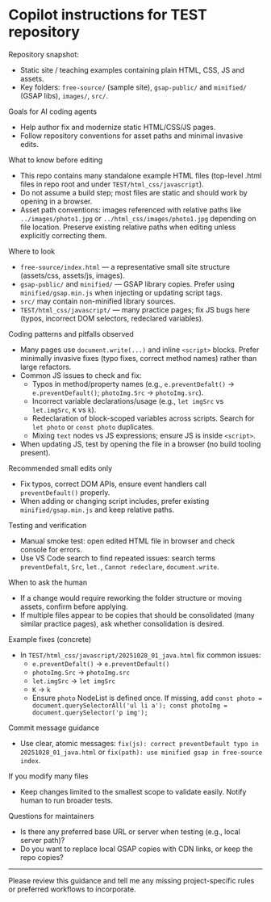 # Copilot instructions for TEST repository

Repository snapshot:

- Static site / teaching examples containing plain HTML, CSS, JS and assets.
- Key folders: `free-source/` (sample site), `gsap-public/` and `minified/` (GSAP libs), `images/`, `src/`.

Goals for AI coding agents

- Help author fix and modernize static HTML/CSS/JS pages.
- Follow repository conventions for asset paths and minimal invasive edits.

What to know before editing

- This repo contains many standalone example HTML files (top-level .html files in repo root and under `TEST/html_css/javascript`).
- Do not assume a build step; most files are static and should work by opening in a browser.
- Asset path conventions: images referenced with relative paths like `../images/photo1.jpg` or `../html_css/images/photo1.jpg` depending on file location. Preserve existing relative paths when editing unless explicitly correcting them.

Where to look

- `free-source/index.html` — a representative small site structure (assets/css, assets/js, images).
- `gsap-public/` and `minified/` — GSAP library copies. Prefer using `minified/gsap.min.js` when injecting or updating script tags.
- `src/` may contain non-minified library sources.
- `TEST/html_css/javascript/` — many practice pages; fix JS bugs here (typos, incorrect DOM selectors, redeclared variables).

Coding patterns and pitfalls observed

- Many pages use `document.write(...)` and inline `<script>` blocks. Prefer minimally invasive fixes (typo fixes, correct method names) rather than large refactors.
- Common JS issues to check and fix:
  - Typos in method/property names (e.g., `e.preventDefalt()` → `e.preventDefault()`; `photoImg.Src` → `photoImg.src`).
  - Incorrect variable declarations/usage (e.g., `let imgSrc` vs `let.imgSrc`, `K` vs `k`).
  - Redeclaration of block-scoped variables across scripts. Search for `let photo` or `const photo` duplicates.
  - Mixing `text` nodes vs JS expressions; ensure JS is inside `<script>`.
- When updating JS, test by opening the file in a browser (no build tooling present).

Recommended small edits only

- Fix typos, correct DOM APIs, ensure event handlers call `preventDefault()` properly.
- When adding or changing script includes, prefer existing `minified/gsap.min.js` and keep relative paths.

Testing and verification

- Manual smoke test: open edited HTML file in browser and check console for errors.
- Use VS Code search to find repeated issues: search terms `preventDefalt`, `Src`, `let.`, `Cannot redeclare`, `document.write`.

When to ask the human

- If a change would require reworking the folder structure or moving assets, confirm before applying.
- If multiple files appear to be copies that should be consolidated (many similar practice pages), ask whether consolidation is desired.

Example fixes (concrete)

- In `TEST/html_css/javascript/20251028_01_java.html` fix common issues:
  - `e.preventDefalt()` → `e.preventDefault()`
  - `photoImg.Src` → `photoImg.src`
  - `let.imgSrc` → `let imgSrc`
  - `K` → `k`
  - Ensure `photo` NodeList is defined once. If missing, add `const photo = document.querySelectorAll('ul li a'); const photoImg = document.querySelector('p img');`

Commit message guidance

- Use clear, atomic messages: `fix(js): correct preventDefault typo in 20251028_01_java.html` or `fix(path): use minified gsap in free-source index`.

If you modify many files

- Keep changes limited to the smallest scope to validate easily. Notify human to run broader tests.

Questions for maintainers

- Is there any preferred base URL or server when testing (e.g., local server path)?
- Do you want to replace local GSAP copies with CDN links, or keep the repo copies?

---

Please review this guidance and tell me any missing project-specific rules or preferred workflows to incorporate.
